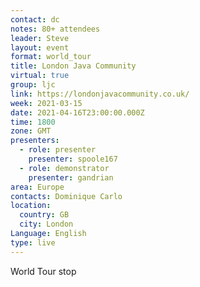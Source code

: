 ```yaml
---
contact: dc
notes: 80+ attendees
leader: Steve
layout: event
format: world_tour
title: London Java Community
virtual: true
group: ljc
link: https://londonjavacommunity.co.uk/
week: 2021-03-15
date: 2021-04-16T23:00:00.000Z
time: 1800
zone: GMT
presenters:
  - role: presenter
    presenter: spoole167
  - role: demonstrator
    presenter: gandrian
area: Europe
contacts: Dominique Carlo
location:
  country: GB
  city: London
Language: English
type: live
---
```

World Tour stop
